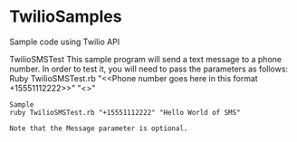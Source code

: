 TwilioSamples
=============

Sample code using Twilio API

TwilioSMSTest
	This sample program will send a text message to a phone number.  In order to test it, you will need to pass the parameters as follows:
	Ruby TwilioSMSTest.rb "<<Phone number goes here in this format +15551112222>>" "<<Message parameter goes here>>"

	Sample
	ruby TwilioSMSTest.rb "+15551112222" "Hello World of SMS"

	Note that the Message parameter is optional.
